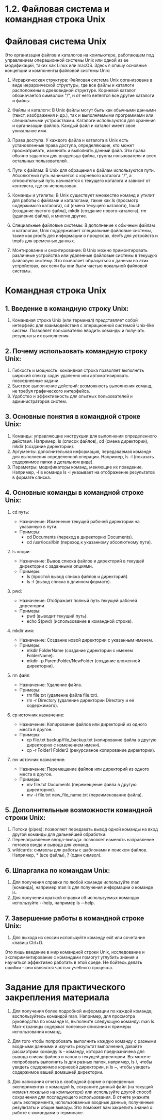 # 1.2. Файловая система и командная строка Unix


# Файловая система Unix

Это организация файлов и каталогов на компьютере, работающем под управлением операционной системы Unix или одной из ее модификаций, таких как Linux или macOS. Здесь я опишу основные концепции и компоненты файловой системы Unix:

1. Иерархическая структура: Файловая система Unix организована в виде иерархической структуры, где все файлы и каталоги расположены в древовидной структуре. Корневой каталог обозначается символом "/", и от него ветвятся все другие каталоги и файлы.

2. Файлы и каталоги: В Unix файлы могут быть как обычными данными (текст, изображения и др.), так и выполняемыми программами или специальными устройствами. Каталоги используются для хранения и организации файлов. Каждый файл и каталог имеет свое уникальное имя.

3. Права доступа: У каждого файла и каталога в Unix есть установленные права доступа, определяющие, кто может просматривать, изменять и выполнять данный файл. Эти права обычно задаются для владельца файла, группы пользователя и всех остальных пользователей.

4. Пути к файлам: В Unix для обращения к файлам используются пути. Абсолютный путь начинается с корневого каталога "/", а относительный путь начинается с текущего каталога и зависит от контекста, где он использован.

5. Команды и утилиты: В Unix существует множество команд и утилит для работы с файлами и каталогами, такие как ls (просмотр содержимого каталога), cd (смена текущего каталога), touch (создание пустого файла), mkdir (создание нового каталога), rm (удаление файла), и многие другие.

6. Специальные файловые системы: В дополнение к обычным файлам и каталогам, Unix поддерживает специальные файловые системы, такие как procfs для информации о процессах, devfs для устройств и tmpfs для временных данных.

7. Монтирование и смонтирование: В Unix можно примонтировать различные устройства или удаленные файловые системы в текущую файловую систему. Это позволяет обращаться к данным на этих устройствах, как если бы они были частью локальной файловой системы.

# Командная строка Unix
## 1. Введение в командную строку Unix:
1. Командная строка Unix (или терминал) представляет собой интерфейс для взаимодействия с операционной системой Unix-like систем. Позволяет пользователю вводить команды и получать результаты их выполнения.

## 2. Почему использовать командную строку Unix:
1. Гибкость и мощность: командная строка позволяет выполнять широкий спектр задач удаленно или автоматизировать повседневные задачи.
2. Быстрое выполнение действий: возможность выполнения команд, не требуя графического интерфейса. 
3. Удобство и эффективность для опытных пользователей и администраторов систем.

## 3. Основные понятия в командной строке Unix:
1. Команды: управляющие инструкции для выполнения определенного действия. Например, ls (список файлов), cd (смена директории), mkdir (создание директории).
2. Аргументы: дополнительная информация, передаваемая команде для выполнения определенной операции. Например, ls -l (показать содержимое папки в детальном виде).
3. Параметры: модификаторы команд, меняющие их поведение. Например, -l в команде ls -l указывает на отображение результатов в формате списка.

## 4. Основные команды в командной строке Unix:
1. cd путь:
    - Назначение: Изменение текущей рабочей директории на указанную в пути.
    - Примеры:
        - cd Documents (переход в директорию Documents).
        - cd /usr/local/bin (переход к указанному абсолютному пути).

2. ls опции:
    - Назначение: Вывод списка файлов и директорий в текущей директории с заданными опциями.
    - Примеры:
        - ls (простой вывод списка файлов и директорий).
        - ls -l (вывод списка в длинном формате).

3. pwd:
    - Назначение: Отображает полный путь текущей рабочей директории.
    - Примеры:
        - pwd (выводит текущий путь).
        - echo $(pwd) (использование в командной строке).

4. mkdir имя:
    - Назначение: Создание новой директории с указанным именем.
    - Примеры:
        - mkdir FolderName (создание директории с именем FolderName).
        - mkdir -p ParentFolder/NewFolder (создание вложенной директории).

5. rm файл:
    - Назначение: Удаление файла.
    - Примеры:
        - rm file.txt (удаление файла file.txt).
        - rm -r Directory (удаление директории Directory и её содержимого).

6. cp источник назначение:
    - Назначение: Копирование файлов или директорий из одного места в другое.
    - Примеры:
        - cp file.txt backup/file_backup.txt (копирование файла в другую директорию с изменением имени).
        - cp -r Folder1 Folder2 (рекурсивное копирование директории).

7. mv источник назначение:
    - Назначение: Перемещение файлов или директорий из одного места в другое.
    - Примеры:
        - mv file.txt Documents (перемещение файла в другую директорию).
        - mv -i file.txt new_file_name.txt (переименование файла).

## 5. Дополнительные возможности командной строки Unix:
1. Потоки (pipes): позволяют передавать вывод одной команды на вход другой команды для дальнейшей обработки.
2. Перенаправление ввода-вывода: позволяет изменять направление потоков ввода и вывода для команд.
3. wildcards: символы для работы с шаблонами и поиском файлов. Например, * (все файлы), ? (один символ).

## 6. Шпаргалка по командам Unix:
1. Для получения справки по любой команде используйте man [команда], например man ls для получения информации о команде ls.
2. Для получения краткой справки об используемых командах используйте --help, например ls --help.

## 7. Завершение работы в командной строке Unix:
1. Для выхода из сессии используйте команду exit или сочетание клавиш Ctrl+D.

Это лишь введение в мир командной строки Unix, исследование и экспериментирование с командами помогут углубить знания и научиться эффективно работать в этой среде. Не бойтесь делать ошибки - они являются частью учебного процесса.

# Задание для практического закрепления материала

1. Для получения более подробной информации по каждой команде, воспользуйтесь командой man. Например, для просмотра руководства по команде ls, выполните следующую команду: man ls. Man-страницы содержат полезные описания и примеры использования команд.

2. Для того чтобы попробовать выполнить каждую команду с разными входными данными и изучить результат выполнения, давайте рассмотрим команду ls - команду, которая предназначена для вывода списка файлов и папок в текущей директории. Вы можете попробовать выполнить ls для разных папок, например, ls /, чтобы увидеть содержимое корневой директории, и ls ~, чтобы увидеть содержимое вашей домашней директории.

3. Для написания отчета в свободной форме о проведенных экспериментах с командой ls, сохраните данный файл (на текущий момент локально на компьютере) или используйте другой способ сохранения для последующего использования. В отчете укажите цель эксперимента, использованные входные данные, полученные результаты и общие выводы. Это поможет вам закрепить знания о работе с командами в терминале.